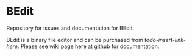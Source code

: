 # BEdit
Repository for issues and documentation for BEdit.

BEdit is a binary file editor and can be purchased from _todo-insert-link-here_. Please see wiki page here at github for documentation.
